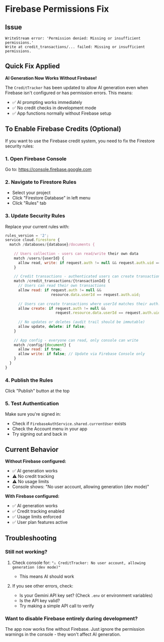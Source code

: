 # Firebase Permissions Fix

## Issue
```
WriteStream error: 'Permission denied: Missing or insufficient permissions.'
Write at credit_transactions/... failed: Missing or insufficient permissions.
```

## Quick Fix Applied

**AI Generation Now Works Without Firebase!**

The `CreditTracker` has been updated to allow AI generation even when Firebase isn't configured or has permission errors. This means:
- ✅ AI prompting works immediately
- ✅ No credit checks in development mode
- ✅ App functions normally without Firebase setup

## To Enable Firebase Credits (Optional)

If you want to use the Firebase credit system, you need to fix the Firestore security rules:

### 1. Open Firebase Console
Go to: https://console.firebase.google.com

### 2. Navigate to Firestore Rules
- Select your project
- Click "Firestore Database" in left menu
- Click "Rules" tab

### 3. Update Security Rules

Replace your current rules with:

```javascript
rules_version = '2';
service cloud.firestore {
  match /databases/{database}/documents {
    
    // Users collection - users can read/write their own data
    match /users/{userId} {
      allow read, write: if request.auth != null && request.auth.uid == userId;
    }
    
    // Credit transactions - authenticated users can create transactions for themselves
    match /credit_transactions/{transactionId} {
      // Users can read their own transactions
      allow read: if request.auth != null && 
                     resource.data.userId == request.auth.uid;
      
      // Users can create transactions where userId matches their auth.uid
      allow create: if request.auth != null && 
                       request.resource.data.userId == request.auth.uid;
      
      // No updates or deletes (audit trail should be immutable)
      allow update, delete: if false;
    }
    
    // App config - everyone can read, only console can write
    match /config/{document} {
      allow read: if true;
      allow write: if false; // Update via Firebase Console only
    }
  }
}
```

### 4. Publish the Rules
Click "Publish" button at the top

### 5. Test Authentication
Make sure you're signed in:
- Check if `FirebaseAuthService.shared.currentUser` exists
- Check the Account menu in your app
- Try signing out and back in

## Current Behavior

**Without Firebase configured:**
- ✅ AI generation works
- ⚠️ No credit tracking
- ⚠️ No usage limits
- Console shows: "No user account, allowing generation (dev mode)"

**With Firebase configured:**
- ✅ AI generation works
- ✅ Credit tracking enabled
- ✅ Usage limits enforced
- ✅ User plan features active

## Troubleshooting

### Still not working?
1. Check console for: `"⚠️ CreditTracker: No user account, allowing generation (dev mode)"`
   - This means AI should work
   
2. If you see other errors, check:
   - Is your Gemini API key set? (Check `.env` or environment variables)
   - Is the API key valid?
   - Try making a simple API call to verify

### Want to disable Firebase entirely during development?
The app now works fine without Firebase. Just ignore the permission warnings in the console - they won't affect AI generation.
